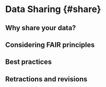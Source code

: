# Data Sharing {#share}

## Why share your data?

## Considering FAIR principles

## Best practices

## Retractions and revisions
